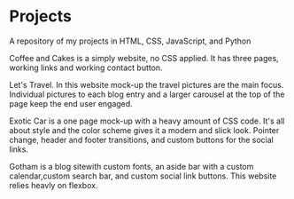 # Projects
A repository of my projects in HTML, CSS, JavaScript, and Python

Coffee and Cakes is a simply website, no CSS applied. It has three pages, working links and working contact button.

Let's Travel. In this website mock-up the travel pictures are the main focus. Individual pictures to each blog entry and a larger carousel at the top of the page keep the end user engaged.

Exotic Car is a one page mock-up with a heavy amount of CSS code. It's all about style and the color scheme gives it a modern and slick look. Pointer change, header and footer transitions, and custom buttons for the social links.

Gotham is a blog sitewith custom fonts, an aside bar with a custom calendar,custom search bar, and custom social link buttons. This website relies heavly on flexbox.
